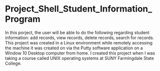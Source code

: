 # Project_Shell_Student_Information_Program
In this porject, the user will be able to do the following regarding student information: add records, view records, delete records, search for records. This project was created in a Linux environment while remotely accessing the machine it was created on via the Putty software application on a Window 10 Desktop computer from home. I created this project when I was taking a course called UNIX operating systems at SUNY Farmingdale State College.
